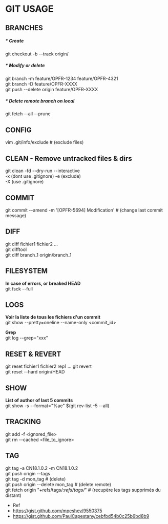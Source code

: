 GIT USAGE
=========

BRANCHES
------
##### * Create
git checkout -b <branch> --track origin/<branch>

##### * Modify or delete
git branch -m feature/OPFR-1234 feature/OPFR-4321  
git branch -D feature/OPFR-XXXX  
git push --delete origin feature/OPFR-XXXX  

##### * Delete remote branch on local
git fetch --all --prune 

CONFIG
------
vim .git/info/exclude      # (exclude files)

CLEAN - Remove untracked files & dirs
-----
git clean -fd --dry-run --interactive  
    -x (dont use .gitignore) -e (exclude) <pattern>  
    -X (use .gitignore)

COMMIT
------
git commit --amend -m '[OPFR-5694] Modification'    # (change last commit message)

DIFF
----
git diff fichier1 fichier2 ...  
git difftool  
git diff branch_1 origin/branch_1

FILESYSTEM
----------
**In case of errors, or breaked HEAD**  
git fsck --full

LOGS
----
**Voir la liste de tous les fichiers d'un commit**  
git show --pretty=oneline --name-only <commit_id>   

**Grep**  
git log --grep="xxx"

RESET & REVERT
--------------
git reset fichier1 fichier2 rep1 ... 
git revert <commit>  
git reset --hard origin/HEAD
    
SHOW
----
**List of author of last 5 commits**  
git show -s --format="%ae" $(git rev-list -5 --all)  
    
TRACKING
--------
git add -f <ignored_file>  
git rm --cached <file_to_ignore> 

TAG
---
git tag -a CN18.1.0.2 -m CN18.1.0.2  
git push origin --tags  
git tag -d mon_tag      # (delete)  
git push origin --delete mon_tag    # (delete remote)  
git fetch origin "+refs/tags/*:refs/tags/*"     # (recupère les tags supprimés du distant)

* Ref
* https://gist.github.com/mpeshev/9550375
* https://gist.github.com/PaulCapestany/cebfbd54b0c25b6bd8b9
